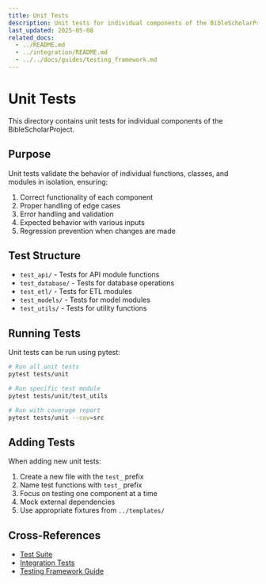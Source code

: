 ```yaml
---
title: Unit Tests
description: Unit tests for individual components of the BibleScholarProject
last_updated: 2025-05-08
related_docs:
  - ../README.md
  - ../integration/README.md
  - ../../docs/guides/testing_framework.md
---
```

# Unit Tests

This directory contains unit tests for individual components of the BibleScholarProject.

## Purpose

Unit tests validate the behavior of individual functions, classes, and modules in isolation, ensuring:

1. Correct functionality of each component
2. Proper handling of edge cases
3. Error handling and validation
4. Expected behavior with various inputs
5. Regression prevention when changes are made

## Test Structure

- `test_api/` - Tests for API module functions
- `test_database/` - Tests for database operations
- `test_etl/` - Tests for ETL modules
- `test_models/` - Tests for model modules
- `test_utils/` - Tests for utility functions

## Running Tests

Unit tests can be run using pytest:

```bash
# Run all unit tests
pytest tests/unit

# Run specific test module
pytest tests/unit/test_utils

# Run with coverage report
pytest tests/unit --cov=src
```

## Adding Tests

When adding new unit tests:

1. Create a new file with the `test_` prefix
2. Name test functions with `test_` prefix
3. Focus on testing one component at a time
4. Mock external dependencies
5. Use appropriate fixtures from `../templates/`

## Cross-References
- [Test Suite](../README.md)
- [Integration Tests](../integration/README.md)
- [Testing Framework Guide](../../docs/guides/testing_framework.md) 